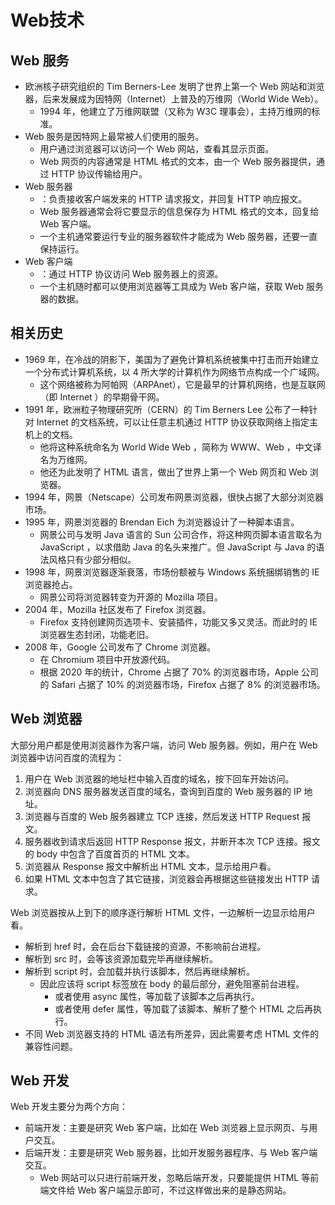 # Web技术

## Web 服务

- 欧洲核子研究组织的 Tim Berners-Lee 发明了世界上第一个 Web 网站和浏览器，后来发展成为因特网（Internet）上普及的万维网（World Wide Web）。
  - 1994 年，他建立了万维网联盟（又称为 W3C 理事会），主持万维网的标准。
- Web 服务是因特网上最常被人们使用的服务。
  - 用户通过浏览器可以访问一个 Web 网站，查看其显示页面。
  - Web 网页的内容通常是 HTML 格式的文本，由一个 Web 服务器提供，通过 HTTP 协议传输给用户。
- Web 服务器
  - ：负责接收客户端发来的 HTTP 请求报文，并回复 HTTP 响应报文。
  - Web 服务器通常会将它要显示的信息保存为 HTML 格式的文本，回复给 Web 客户端。
  - 一个主机通常要运行专业的服务器软件才能成为 Web 服务器，还要一直保持运行。
- Web 客户端
  - ：通过 HTTP 协议访问 Web 服务器上的资源。
  - 一个主机随时都可以使用浏览器等工具成为 Web 客户端，获取 Web 服务器的数据。

## 相关历史

- 1969 年，在冷战的阴影下，美国为了避免计算机系统被集中打击而开始建立一个分布式计算机系统，以 4 所大学的计算机作为网络节点构成一个广域网。
  - 这个网络被称为阿帕网（ARPAnet），它是最早的计算机网络，也是互联网（即 Internet ）的早期骨干网。
- 1991 年，欧洲粒子物理研究所（CERN）的 Tim Berners Lee 公布了一种针对 Internet 的文档系统，可以让任意主机通过 HTTP 协议获取网络上指定主机上的文档。
  - 他将这种系统命名为 World Wide Web ，简称为 WWW、Web ，中文译名为万维网。
  - 他还为此发明了 HTML 语言，做出了世界上第一个 Web 网页和 Web 浏览器。
- 1994 年，网景（Netscape）公司发布网景浏览器，很快占据了大部分浏览器市场。
- 1995 年，网景浏览器的 Brendan Eich 为浏览器设计了一种脚本语言。
  - 网景公司与发明 Java 语言的 Sun 公司合作，将这种网页脚本语言取名为 JavaScript ，以求借助 Java 的名头来推广。但 JavaScript 与 Java 的语法风格只有少部分相似。
- 1998 年，网景浏览器逐渐衰落，市场份额被与 Windows 系统捆绑销售的 IE 浏览器抢占。
  - 网景公司将浏览器转变为开源的 Mozilla 项目。
- 2004 年，Mozilla 社区发布了 Firefox 浏览器。
  - Firefox 支持创建网页选项卡、安装插件，功能又多又灵活。而此时的 IE 浏览器生态封闭，功能老旧。
- 2008 年，Google 公司发布了 Chrome 浏览器。
  - 在 Chromium 项目中开放源代码。
  - 根据 2020 年的统计，Chrome 占据了 70% 的浏览器市场，Apple 公司的 Safari 占据了 10% 的浏览器市场，Firefox 占据了 8% 的浏览器市场。

## Web 浏览器

大部分用户都是使用浏览器作为客户端，访问 Web 服务器。例如，用户在 Web 浏览器中访问百度的流程为：
1. 用户在 Web 浏览器的地址栏中输入百度的域名，按下回车开始访问。
2. 浏览器向 DNS 服务器发送百度的域名，查询到百度的 Web 服务器的 IP 地址。
3. 浏览器与百度的 Web 服务器建立 TCP 连接，然后发送 HTTP Request 报文。
4. 服务器收到请求后返回 HTTP Response 报文，并断开本次 TCP 连接。报文的 body 中包含了百度首页的 HTML 文本。
5. 浏览器从 Response 报文中解析出 HTML 文本，显示给用户看。
6. 如果 HTML 文本中包含了其它链接，浏览器会再根据这些链接发出 HTTP 请求。


Web 浏览器按从上到下的顺序逐行解析 HTML 文件，一边解析一边显示给用户看。
- 解析到 href 时，会在后台下载链接的资源，不影响前台进程。
- 解析到 src 时，会等该资源加载完毕再继续解析。
- 解析到 script 时，会加载并执行该脚本，然后再继续解析。
  - 因此应该将 script 标签放在 body 的最后部分，避免阻塞前台进程。
    - 或者使用 async 属性，等加载了该脚本之后再执行。
    - 或者使用 defer 属性，等加载了该脚本、解析了整个 HTML 之后再执行。
- 不同 Web 浏览器支持的 HTML 语法有所差异，因此需要考虑 HTML 文件的兼容性问题。

## Web 开发

Web 开发主要分为两个方向：
- 前端开发：主要是研究 Web 客户端，比如在 Web 浏览器上显示网页、与用户交互。
- 后端开发：主要是研究 Web 服务器，比如开发服务器程序、与 Web 客户端交互。
  - Web 网站可以只进行前端开发，忽略后端开发，只要能提供 HTML 等前端文件给 Web 客户端显示即可，不过这样做出来的是静态网站。
